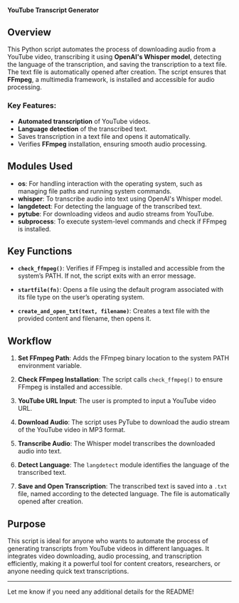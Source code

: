 #### YouTube Transcript Generator

## Overview

This Python script automates the process of downloading audio from a YouTube video, transcribing it using **OpenAI's Whisper model**, detecting the language of the transcription, and saving the transcription to a text file. The text file is automatically opened after creation. The script ensures that **FFmpeg**, a multimedia framework, is installed and accessible for audio processing.

### Key Features:
- **Automated transcription** of YouTube videos.
- **Language detection** of the transcribed text.
- Saves transcription in a text file and opens it automatically.
- Verifies **FFmpeg** installation, ensuring smooth audio processing.

## Modules Used

- **os**: For handling interaction with the operating system, such as managing file paths and running system commands.
- **whisper**: To transcribe audio into text using OpenAI's Whisper model.
- **langdetect**: For detecting the language of the transcribed text.
- **pytube**: For downloading videos and audio streams from YouTube.
- **subprocess**: To execute system-level commands and check if FFmpeg is installed.

## Key Functions

- **`check_ffmpeg()`**: Verifies if FFmpeg is installed and accessible from the system’s PATH. If not, the script exits with an error message.
  
- **`startfile(fn)`**: Opens a file using the default program associated with its file type on the user’s operating system.

- **`create_and_open_txt(text, filename)`**: Creates a text file with the provided content and filename, then opens it.

## Workflow

1. **Set FFmpeg Path**: Adds the FFmpeg binary location to the system PATH environment variable.
  
2. **Check FFmpeg Installation**: The script calls `check_ffmpeg()` to ensure FFmpeg is installed and accessible.
  
3. **YouTube URL Input**: The user is prompted to input a YouTube video URL.
  
4. **Download Audio**: The script uses PyTube to download the audio stream of the YouTube video in MP3 format.
  
5. **Transcribe Audio**: The Whisper model transcribes the downloaded audio into text.
  
6. **Detect Language**: The `langdetect` module identifies the language of the transcribed text.
  
7. **Save and Open Transcription**: The transcribed text is saved into a `.txt` file, named according to the detected language. The file is automatically opened after creation.



## Purpose

This script is ideal for anyone who wants to automate the process of generating transcripts from YouTube videos in different languages. It integrates video downloading, audio processing, and transcription efficiently, making it a powerful tool for content creators, researchers, or anyone needing quick text transcriptions.


---

Let me know if you need any additional details for the README!
